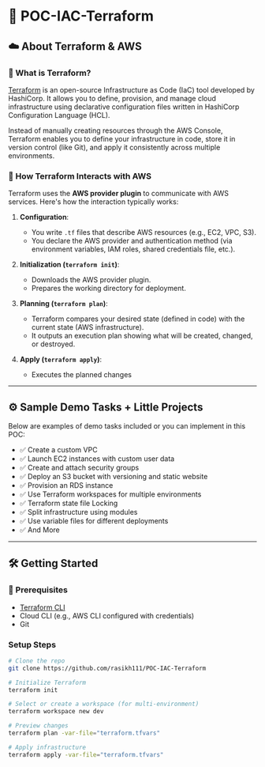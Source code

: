 # 🚀 POC-IAC-Terraform

## ☁️ About Terraform & AWS

### 🔧 What is Terraform?

[Terraform](https://www.terraform.io/) is an open-source Infrastructure as Code (IaC) tool developed by HashiCorp. It allows you to define, provision, and manage cloud infrastructure using declarative configuration files written in HashiCorp Configuration Language (HCL).

Instead of manually creating resources through the AWS Console, Terraform enables you to define your infrastructure in code, store it in version control (like Git), and apply it consistently across multiple environments.

### 🤝 How Terraform Interacts with AWS

Terraform uses the **AWS provider plugin** to communicate with AWS services. Here's how the interaction typically works:

1. **Configuration**:
   - You write `.tf` files that describe AWS resources (e.g., EC2, VPC, S3).
   - You declare the AWS provider and authentication method (via environment variables, IAM roles, shared credentials file, etc.).

2. **Initialization (`terraform init`)**:
   - Downloads the AWS provider plugin.
   - Prepares the working directory for deployment.

3. **Planning (`terraform plan`)**:
   - Terraform compares your desired state (defined in code) with the current state (AWS infrastructure).
   - It outputs an execution plan showing what will be created, changed, or destroyed.

4. **Apply (`terraform apply`)**:
   - Executes the planned changes



---

## ⚙️ Sample Demo Tasks + Little Projects

Below are examples of demo tasks included or you can implement in this POC:

- ✅ Create a custom VPC
- ✅ Launch EC2 instances with custom user data
- ✅ Create and attach security groups
- ✅ Deploy an S3 bucket with versioning and static website
- ✅ Provision an RDS instance
- ✅ Use Terraform workspaces for multiple environments
- ✅ Terraform state file Locking
- ✅ Split infrastructure using modules
- ✅ Use variable files for different deployments
- ✅ And More

---

## 🛠️ Getting Started

### 🔧 Prerequisites

- [Terraform CLI](https://developer.hashicorp.com/terraform/downloads)
- Cloud CLI (e.g., AWS CLI configured with credentials)
- Git

###  Setup Steps

```bash
# Clone the repo
git clone https://github.com/rasikh111/POC-IAC-Terraform

# Initialize Terraform
terraform init

# Select or create a workspace (for multi-environment)
terraform workspace new dev

# Preview changes
terraform plan -var-file="terraform.tfvars"

# Apply infrastructure
terraform apply -var-file="terraform.tfvars"


